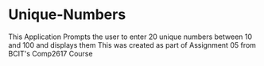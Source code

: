 # Unique-Numbers
This Application Prompts the user to enter 20 unique numbers between 10 and 100 and displays them
This was created as part of Assignment 05 from BCIT's Comp2617 Course
